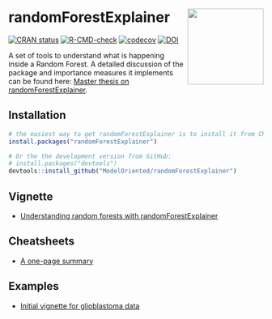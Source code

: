 # randomForestExplainer <img src="man/figures/logo.png" align="right" width="150"/>



<!-- badges: start -->
[![CRAN status](https://www.r-pkg.org/badges/version/randomForestExplainer)](https://cran.r-project.org/package=randomForestExplainer)
[![R-CMD-check](https://github.com/ModelOriented/randomForestExplainer/actions/workflows/R-CMD-check.yaml/badge.svg)](https://github.com/ModelOriented/randomForestExplainer/actions/workflows/R-CMD-check.yaml)
[![codecov](https://app.codecov.io/gh/ModelOriented/randomForestExplainer/branch/master/graph/badge.svg)](https://app.codecov.io/gh/ModelOriented/randomForestExplainer?branch=master)
[![DOI](https://zenodo.org/badge/97007621.svg)](https://zenodo.org/badge/latestdoi/97007621)
<!-- badges: end -->

A set of tools to understand what is happening inside a Random Forest. A detailed discussion of the package and importance measures it implements can be found here: [Master thesis on randomForestExplainer](https://github.com/geneticsMiNIng/BlackBoxOpener/blob/master/randomForestExplainer_Master_thesis.pdf).

## Installation

```r
# the easiest way to get randomForestExplainer is to install it from CRAN:
install.packages("randomForestExplainer")

# Or the the development version from GitHub:
# install.packages("devtools")
devtools::install_github("ModelOriented/randomForestExplainer")
```

## Vignette

* [Understanding random forests with randomForestExplainer](https://modeloriented.github.io/randomForestExplainer/articles/randomForestExplainer.html)

## Cheatsheets

* [A one-page summary](https://github.com/ModelOriented/randomForestExplainer/blob/master/materials/cheatsheet.pdf)

## Examples

* [Initial vignette for glioblastoma data](https://htmlpreview.github.io/?https://github.com/geneticsMiNIng/BlackBoxOpener/blob/master/randomForestExplainer/inst/doc/randomForestExplainer.html)
